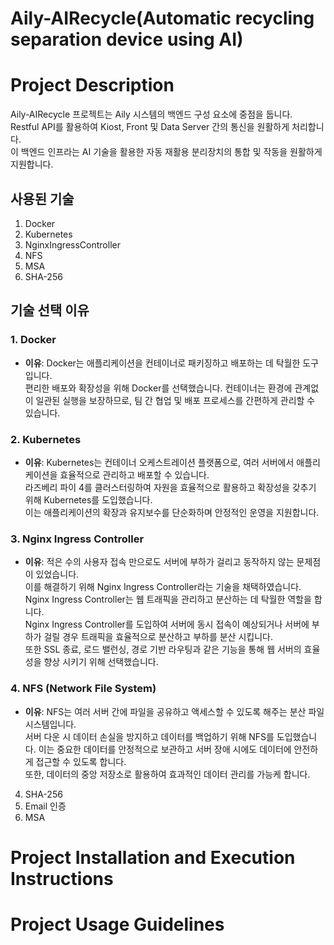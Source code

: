 # Aily-AIRecycle(Automatic recycling separation device using AI)

# Project Description
Aily-AIRecycle 프로젝트는 Aily 시스템의 백엔드 구성 요소에 중점을 둡니다.    
Restful API를 활용하여 Kiost, Front 및 Data Server 간의 통신을 원활하게 처리합니다.    
이 백엔드 인프라는 AI 기술을 활용한 자동 재활용 분리장치의 통합 및 작동을 원활하게 지원합니다.    

## 사용된 기술
1. Docker
2. Kubernetes
3. NginxIngressController
4. NFS
5. MSA
6. SHA-256

## 기술 선택 이유
### 1. Docker
- **이유**: Docker는 애플리케이션을 컨테이너로 패키징하고 배포하는 데 탁월한 도구입니다.    
  편리한 배포와 확장성을 위해 Docker를 선택했습니다. 컨테이너는 환경에 관계없이 일관된 실행을 보장하므로, 팀 간 협업 및 배포 프로세스를 간편하게 관리할 수 있습니다.    

### 2. Kubernetes
- **이유**: Kubernetes는 컨테이너 오케스트레이션 플랫폼으로, 여러 서버에서 애플리케이션을 효율적으로 관리하고 배포할 수 있습니다.    
  라즈베리 파이 4를 클러스터링하여 자원을 효율적으로 활용하고 확장성을 갖추기 위해 Kubernetes를 도입했습니다.    
  이는 애플리케이션의 확장과 유지보수를 단순화하며 안정적인 운영을 지원합니다.

### 3. Nginx Ingress Controller
- **이유**: 적은 수의 사용자 접속 만으로도 서버에 부하가 걸리고 동작하지 않는 문제점이 있었습니다.    
이를 해결하기 위해 Nginx Ingress Controller라는 기술을 채택하였습니다. Nginx Ingress Controller는 웹 트래픽을 관리하고 분산하는 데 탁월한 역할을 합니다.    
Nginx Ingress Controller를 도입하여 서버에 동시 접속이 예상되거나 서버에 부하가 걸릴 경우 트래픽을 효율적으로 분산하고 부하를 분산 시킵니다.    
또한 SSL 종료, 로드 밸런싱, 경로 기반 라우팅과 같은 기능을 통해 웹 서버의 효율성을 향상 시키기 위해 선택했습니다.   

### 4. NFS (Network File System)
- **이유**: NFS는 여러 서버 간에 파일을 공유하고 액세스할 수 있도록 해주는 분산 파일 시스템입니다.    
  서버 다운 시 데이터 손실을 방지하고 데이터를 백업하기 위해 NFS를 도입했습니다. 이는 중요한 데이터를 안정적으로 보관하고 서버 장애 시에도 데이터에 안전하게 접근할 수 있도록 합니다.    
  또한, 데이터의 중앙 저장소로 활용하여 효과적인 데이터 관리를 가능케 합니다.

  
4. SHA-256
5. Email 인증
6. MSA

# Project Installation and Execution Instructions

# Project Usage Guidelines
